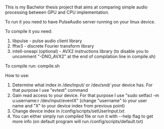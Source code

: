 This is my Bachelor thesis project that aims at comparing simple audio processing between GPU and CPU implementation.

To run it you need to have PulseAudio server running on your linux device.

To compile it you need:
1. libpulse - pulse audio client library
2. fftw3 - discrete Fourier transform library
3. intell-oneapi (optional) - AVX2 instructions library (to disable you to uncomment "-DNO_AVX2" at the end of compilation line in compile.sh)

To compile run: compile.sh

How to use:
1. Determine what index in /dev/input/ or /dev/snd/ your device has. For that purpose I use "evtest" command
2. Gain read access to your device. For that purpose I use "sudo setfacl -m u:username:r /dev/input/eventX" (change "username" to your user name and "X" to your device index from previous point)
3. Change device index in /config/scripts/setUserInput.txt
4. You can either simply run compiled file or run it with --help flag to get more info (on default program will run /config/scripts/default.txt)
   
